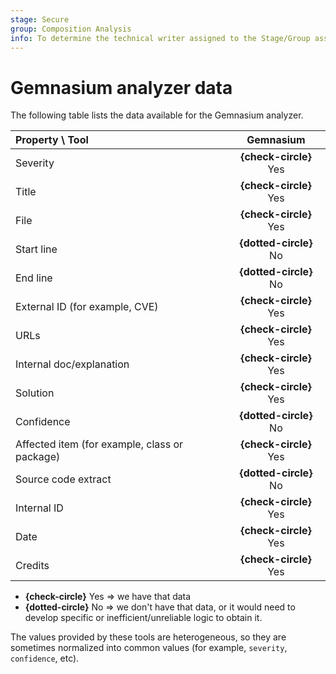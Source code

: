```yaml
---
stage: Secure
group: Composition Analysis
info: To determine the technical writer assigned to the Stage/Group associated with this page, see https://about.gitlab.com/handbook/product/ux/technical-writing/#assignments
---
```


# Gemnasium analyzer data

The following table lists the data available for the Gemnasium analyzer.

| Property \ Tool                               | Gemnasium               |
|:----------------------------------------------|:-----------------------:|
| Severity                                      | **{check-circle}**  Yes |
| Title                                         | **{check-circle}**  Yes |
| File                                          | **{check-circle}**  Yes |
| Start line                                    | **{dotted-circle}** No  |
| End line                                      | **{dotted-circle}** No  |
| External ID (for example, CVE)                | **{check-circle}**  Yes |
| URLs                                          | **{check-circle}**  Yes |
| Internal doc/explanation                      | **{check-circle}**  Yes |
| Solution                                      | **{check-circle}**  Yes |
| Confidence                                    | **{dotted-circle}** No  |
| Affected item (for example, class or package) | **{check-circle}**  Yes |
| Source code extract                           | **{dotted-circle}** No  |
| Internal ID                                   | **{check-circle}**  Yes |
| Date                                          | **{check-circle}**  Yes |
| Credits                                       | **{check-circle}**  Yes |

- **{check-circle}** Yes => we have that data
- **{dotted-circle}** No => we don't have that data, or it would need to develop specific or inefficient/unreliable logic to obtain it.

The values provided by these tools are heterogeneous, so they are sometimes normalized into common
values (for example, `severity`, `confidence`, etc).
